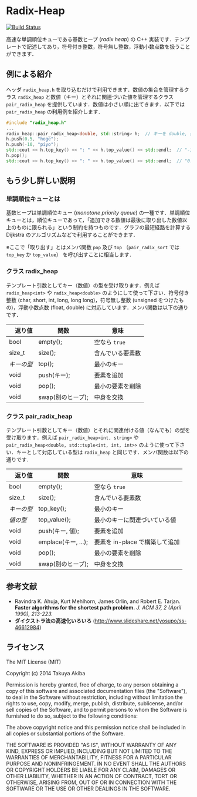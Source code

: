 Radix-Heap
========
[![Build Status](https://travis-ci.org/iwiwi/radix-heap.svg?branch=master)](https://travis-ci.org/iwiwi/radix-heap)

高速な単調順位キューである基数ヒープ (*radix heap*) の C++ 実装です．テンプレートで記述してあり，符号付き整数，符号無し整数，浮動小数点数を扱うことができます．

## 例による紹介

ヘッダ `radix_heap.h` を取り込むだけで利用できます．数値の集合を管理するクラス `radix_heap` と数値（キー）とそれに関連づいた値を管理するクラス `pair_radix_heap` を提供しています．数値は小さい順に出てきます．以下では `pair_radix_heap` の利用例を紹介します．

```c++
#include "radix_heap.h"
...
radix_heap::pair_radix_heap<double, std::string> h;  // キーを double, 値を string としたヒープ
h.push(0.5, "hoge");
h.push(-10, "piyo");
std::cout << h.top_key() << ": " << h.top_value() << std::endl;  // "-10: piyo"
h.pop();
std::cout << h.top_key() << ": " << h.top_value() << std::endl;  // "0.5: hoge"
```

## もう少し詳しい説明

### 単調順位キューとは
基数ヒープは単調順位キュー (*monotone priority queue*) の一種です．単調順位キューとは，順位キューであって，「追加できる数値は最後に取り出した数値以上のものに限られる」という制約を持つものです．グラフの最短経路を計算する Dijkstra のアルゴリズムなどで利用することができます．

※ここで「取り出す」とはメンバ関数 `pop` 及び `top` （`pair_radix_sort` では `top_key` か `top_value`） を呼び出すことに相当します．


### クラス radix_heap

テンプレート引数としてキー（数値）の型を受け取ります．例えば `radix_heap<int>` や `radix_heap<double>` のようにして使って下さい．符号付き整数 (char, short, int, long, long long)，符号無し整数 (unsigned をつけたもの)，浮動小数点数 (float, double) に対応しています．メンバ関数は以下の通りです．

|　返り値 | 関数    | 意味           |
| ------------- | ------------- | ---- |
| bool | empty();   | 空なら `true` |
| size_t | size();   | 含んでいる要素数 |
| *キーの型* | top(); | 最小のキー |
| void | push(キー); | 要素を追加       |
| void | pop(); | 最小の要素を削除 |
| void | swap(別のヒープ); | 中身を交換      |


### クラス pair_radix_heap

テンプレート引数としてキー（数値）とそれに関連付ける値（なんでも）の型を受け取ります．例えば `pair_radix_heap<int, string>` や `pair_radix_heap<double, std::tuple<int, int, int>>` のように使って下さい．キーとして対応している型は `radix_heap` と同じです．メンバ関数は以下の通りです．

|　返り値 | 関数    | 意味           |
| ------------- | ------------- | ---- |
| bool | empty();   | 空なら `true` |
| size_t | size();   | 含んでいる要素数 |
| *キーの型* | top_key(); | 最小のキー |
| *値の型* | top_value(); | 最小のキーに関連づいている値 |
| void | push(キー, 値); | 要素を追加       |
| void | emplace(キー, ...); | 要素を in-place で構築して追加      |
| void | pop(); | 最小の要素を削除 |
| void | swap(別のヒープ); | 中身を交換      |


## 参考文献
* Ravindra K. Ahuja, Kurt Mehlhorn, James Orlin, and Robert E. Tarjan. **Faster algorithms for the shortest path problem.** *J. ACM 37, 2 (April 1990), 213-223.*
* **ダイクストラ法の高速化いろいろ** (http://www.slideshare.net/yosupo/ss-46612984)

## ライセンス

The MIT License (MIT)

Copyright (c) 2014 Takuya Akiba

Permission is hereby granted, free of charge, to any person obtaining a copy of this software and associated documentation files (the "Software"), to deal in the Software without restriction, including without limitation the rights to use, copy, modify, merge, publish, distribute, sublicense, and/or sell copies of the Software, and to permit persons to whom the Software is furnished to do so, subject to the following conditions:

The above copyright notice and this permission notice shall be included in all copies or substantial portions of the Software.

THE SOFTWARE IS PROVIDED "AS IS", WITHOUT WARRANTY OF ANY KIND, EXPRESS OR IMPLIED, INCLUDING BUT NOT LIMITED TO THE WARRANTIES OF MERCHANTABILITY, FITNESS FOR A PARTICULAR PURPOSE AND NONINFRINGEMENT. IN NO EVENT SHALL THE AUTHORS OR COPYRIGHT HOLDERS BE LIABLE FOR ANY CLAIM, DAMAGES OR OTHER LIABILITY, WHETHER IN AN ACTION OF CONTRACT, TORT OR OTHERWISE, ARISING FROM, OUT OF OR IN CONNECTION WITH THE SOFTWARE OR THE USE OR OTHER DEALINGS IN THE SOFTWARE.
